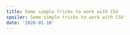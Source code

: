 ```yaml
---
title: Some simple tricks to work with CSV
spoiler: Some simple tricks to work with CSV
date: '2020-01-10'
---
```


